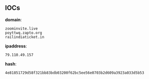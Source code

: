 
## IOCs

__domain__:

```text
zoominvite.live
poyttwq.zapto.org
railindiaticket.in
```
__ipaddress__:

```text
79.110.49.157
```
__hash__:

```text
4e81851729d58f321bb83bdb03200f62bc5ee56e0703b2d609a3923a033d5b53
```